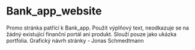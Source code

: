 # Bank_app_website

Promo stránka patřící k Bank_app.
Použit výplňový text, neodkazuje se na žádný existující finanční portál ani produkt. Slouží pouze jako ukázka portfolia.
Grafický návrh stránky - Jonas Schmedtmann

